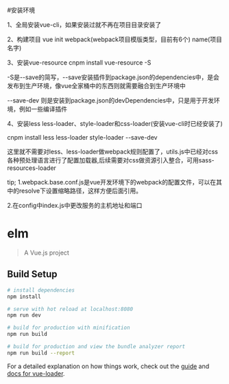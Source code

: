 #安装环境

1、全局安装vue-cli，如果安装过就不再在项目目录安装了

2、构建项目  vue init webpack(webpack项目模版类型，目前有6个)  name(项目名字)

3、安装vue-resource  cnpm install vue-resource -S

   -S是--save的简写，--save安装插件到package.json的dependencies中，是会发布到生产环境，像vue全家桶中的东西则就需要融合到生产环境中
   
   --save-dev 则是安装到package.json的devDependencies中，只是用于开发环境，例如一些编译插件
   
4、安装less less-loader、style-loader和css-loader(安装vue-cli时已经安装了)

  cnpm install less less-loader style-loader --save-dev
  
  这里就不需要对less、less-loader做webpack规则配置了，utils.js中已经对css各种预处理语言进行了配置加载器,后续需要对css做资源引入整合，可用sass-resources-loader


tip;
1.webpack.base.conf.js是vue开发环境下的webpack的配置文件，可以在其中的resolve下设置缩略路径，这样方便后面引用。

2.在config中index.js中更改服务的主机地址和端口

# elm

> A Vue.js project

## Build Setup

``` bash
# install dependencies
npm install

# serve with hot reload at localhost:8080
npm run dev

# build for production with minification
npm run build

# build for production and view the bundle analyzer report
npm run build --report
```

For a detailed explanation on how things work, check out the [guide](http://vuejs-templates.github.io/webpack/) and [docs for vue-loader](http://vuejs.github.io/vue-loader).
